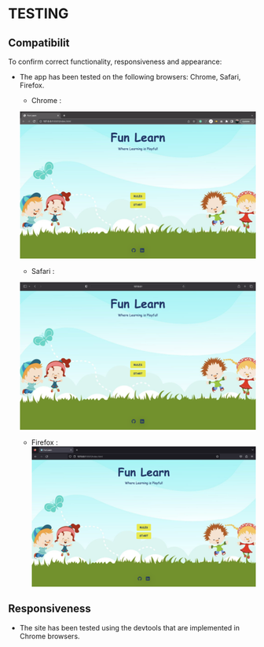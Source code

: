 # TESTING


## Compatibilit

To confirm correct functionality, responsiveness and appearance:
- The app has been tested on the following browsers: Chrome, Safari, Firefox.

    - Chrome :

    ![chrome browser](./documents/chrome.png)

    - Safari :

    ![safari browser](./documents/safari.png)

    - Firefox :
    ![firefox browser](./documents/firefox.png)

 ## Responsiveness

 - The site has been tested using the devtools that are implemented in Chrome browsers.
